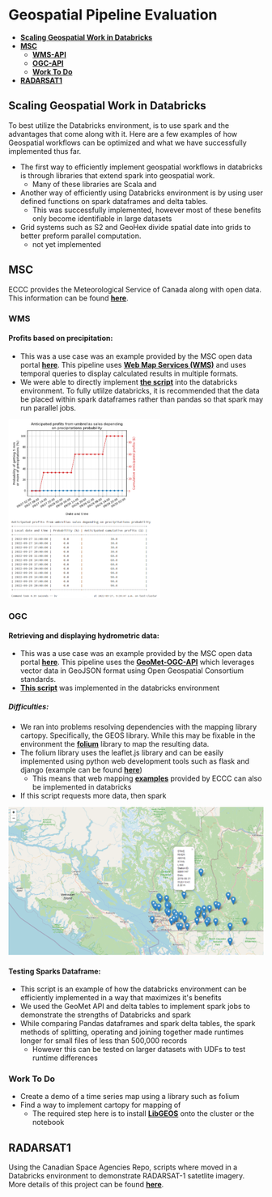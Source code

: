 # Geospatial Pipeline Evaluation
- [**Scaling Geospatial Work in Databricks**](#scaling-geospatial-work-in-databricks)
- [**MSC**](#msc)
  - [**WMS-API**](#wms)
  - [**OGC-API**](#ogc)
  - [**Work To Do**](#work-to-do)
- [**RADARSAT1**](#radarsat1)

## **Scaling Geospatial Work in Databricks**
To best utilize the Databricks environment, is to use spark and the advantages that come along with it. Here are a few examples of how Geospatial workflows can be optimized and what we have successfully implemented thus far.
* The first way to efficiently implement geospatial workflows in databricks is through libraries that extend spark into geospatial work.
  * Many of these libraries are Scala and 
* Another way of efficiently using Databricks environment is by using user defined functions on spark dataframes and delta tables.
  * This was successfully implemented, however most of these benefits only become identifiable in large datasets
* Grid systems such as S2 and GeoHex divide spatial date into grids to better preform parallel computation.
  * not yet implemented

## **MSC**
 ECCC provides the Meteorological Service of Canada along with open data. This information can be found [**here**](https://eccc-msc.github.io/open-data/readme_en/). 
 
### **WMS**
#### **Profits based on precipitation:**

*   This was a use case was an example provided by the MSC open data portal [**here**](https://eccc-msc.github.io/open-data/usage/use-case_arthur/use-case_arthur_en/). This pipeline uses [**Web Map Services (WMS)**](https://eccc-msc.github.io/open-data/msc-geomet/web-services_en/#web-map-service-wms) and uses temporal queries to display calculated results in multiple formats. 
*   We were able to directly implement [**the script**](https://github.com/ssc-sp/geospatial-pipeline-eval/blob/main/MSC_Pipelines/MSC_precipitation_UseCase.py) into the databricks environment. To fully utlilze databricks, it is recommended that the data be placed within spark dataframes rather than pandas so that spark may run parallel jobs.

<img src="MSC_Pipelines/assets/MSC_Precipitation_UseCase_Results.png" width="300">

### **OGC**
#### **Retrieving and displaying hydrometric data:**

* This was a use case was an example provided by the MSC open data portal [**here**](https://eccc-msc.github.io/open-data/usage/use-case_oafeat/use-case_oafeat-script_en/5). This pipeline uses the [**GeoMet-OGC-API**](https://api.weather.gc.ca/) which leverages vector data in GeoJSON format using Open Geospatial Consortium standards. 
* [**This script**](https://github.com/ssc-sp/geospatial-pipeline-eval/blob/main/MSC_Pipelines/MSC_Hydrometric_UseCase.py) was implemented in the databricks environment
##### **Difficulties:**
*  We ran into problems resolving dependencies with the mapping library cartopy. Specifically, the GEOS library. While this may be fixable in the environment the [**folium**](http://python-visualization.github.io/folium/) library to map the resulting data.
* The folium library uses the leaflet.js library and can be easily implemented using python web development tools such as flask and django (example can be found [**here**](http://python-visualization.github.io/folium/flask.html))
  *  This means that web mapping [**examples**](https://eccc-msc.github.io/open-data/usage/tutorial_web-maps_en/#tutorial-building-interactive-web-maps-with-openlayers-and-leaflet) provided by ECCC can also be implemented in databricks
*  If this script requests more data, then spark 

![alt text](MSC_Pipelines/assets/MSC_Hydrometry_UseCase_Webmap.png)

#### **Testing Sparks Dataframe:**
* This script is an example of how the databricks environment can be efficiently implemented in a way that maximizes it's benefits
* We used the GeoMet API and delta tables to implement spark jobs to demonstrate the strengths of Databricks and spark
* While comparing Pandas dataframes and spark delta tables, the spark methods of splitting, operating and joining together made runtimes longer for small files of less than 500,000 records
  * However this can be tested on larger datasets with UDFs to test runtime differences  

### **Work To Do**
* Create a demo of a time series map using a library such as folium
* Find a way to implement cartopy for mapping of 
  * The required step here is to install [**LibGEOS**](https://libgeos.org/) onto the cluster or the notebook
  
## **RADARSAT1**
Using the Canadian Space Agencies Repo, scripts where moved in a Databricks environment to demonstrate RADARSAT-1 satetlite imagery. More details of this project can be found [**here**](https://github.com/ssc-sp/radarsat1-scripts).


